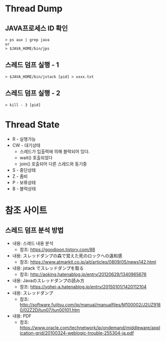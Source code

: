 # Thread Dump
## JAVA프로세스 ID 확인
```shell
> ps aux | grep java
or
> $JAVA_HOME/bin/jps
```
## 스레드 덤프 실행 - 1
```shell
> $JAVA_HOME/bin/jstack [pid] > xxxx.txt
```
## 스레드 덤프 실행 - 2
```shell
> kill - 3 [pid]
```

# Thread State
* R - 실행가능
* CW - 대기상태
  * 스레드가 입출력에 의해 블럭되어 있다.
  * wait() 호출되었다
  * join() 호출되어 다른 스레드와 동기중
* S - 중단상태
* Z - 좀비
* P - 보류상태
* B - 블럭상태

# 참조 사이트
## 스레드 덤프 분석 방법
* 내용: 스레드 내용 분석
  * 참조: https://goodjoon.tistory.com/88
* 내용: スレッドダンプの森で覚えた死のロックへの違和感
  * 참조: https://www.atmarkit.co.jp/ait/articles/0809/05/news142.html
* 내용: jstack でスレッドダンプを取る
  * 참조: http://aoking.hatenablog.jp/entry/20120629/1340965676
* 내용: Javaのスレッドダンプの読み方
  * 참조: https://yohei-a.hatenablog.jp/entry/20150101/1420112104
* 내용: スレッドダンプ
  * 참조: http://software.fujitsu.com/jp/manual/manualfiles/M100002/J2UZ9180/02Z2D/tun07/tun00101.htm
* 내용: PDF
  * 참조: https://www.oracle.com/technetwork/jp/ondemand/middleware/application-grid/20100324-weblogic-trouble-255304-ja.pdf